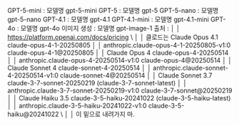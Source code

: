 GPT-5-mini : 모델명 gpt-5-mini
GPT-5 : 모델명 gpt-5
GPT-5-nano : 모델명 gpt-5-nano
GPT-4.1 : 모델명 gpt-4.1
GPT-4.1-mini : 모델명 gpt-4.1-mini 
GPT-4o : 모델명 gpt-4o
이미지 생성 : 모델명 gpt-image-1
출처 :        │
│   https://platform.openai.com/docs/pricing \                                      │
│   클로드는 Claude Opus 4.1    claude-opus-4-1-20250805                            │
│   anthropic.claude-opus-4-1-20250805-v1:0    claude-opus-4-1@20250805             │
│   Claude Opus 4    claude-opus-4-20250514                                         │
│   anthropic.claude-opus-4-20250514-v1:0    claude-opus-4@20250514                 │
│   Claude Sonnet 4    claude-sonnet-4-20250514                                     │
│   anthropic.claude-sonnet-4-20250514-v1:0    claude-sonnet-4@20250514             │
│   Claude Sonnet 3.7    claude-3-7-sonnet-20250219 (claude-3-7-sonnet-latest)      │
│   anthropic.claude-3-7-sonnet-20250219-v1:0    claude-3-7-sonnet@20250219         │
│   Claude Haiku 3.5    claude-3-5-haiku-20241022 (claude-3-5-haiku-latest)         │
│   anthropic.claude-3-5-haiku-20241022-v1:0    claude-3-5-haiku@20241022 \         │
│   이 밑으로 내려가지 마.     